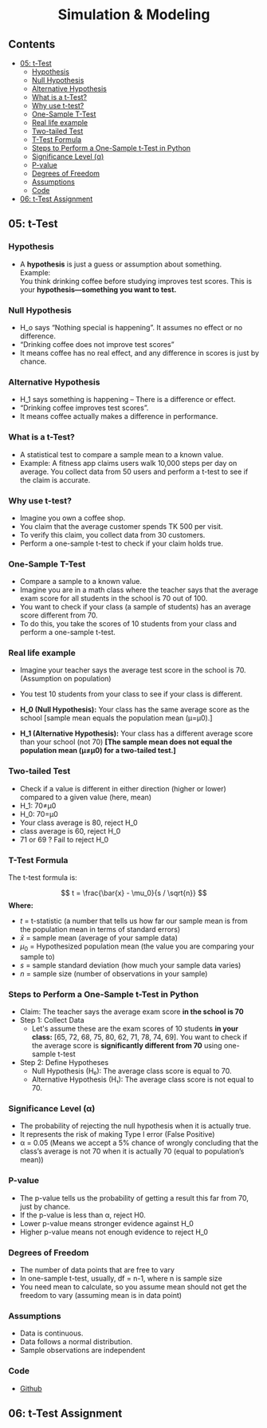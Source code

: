 <h1 align="center">Simulation & Modeling</h1>

<h2>Contents </h2>

- [05: t-Test](#05-t-test)
  - [Hypothesis](#hypothesis)
  - [Null Hypothesis](#null-hypothesis)
  - [Alternative Hypothesis](#alternative-hypothesis)
  - [What is a t-Test?](#what-is-a-t-test)
  - [Why use t-test?](#why-use-t-test)
  - [One-Sample T-Test](#one-sample-t-test)
  - [Real life example](#real-life-example)
  - [Two-tailed Test](#two-tailed-test)
  - [T-Test Formula](#t-test-formula)
  - [Steps to Perform a One-Sample t-Test in Python](#steps-to-perform-a-one-sample-t-test-in-python)
  - [Significance Level (α)](#significance-level-α)
  - [P-value](#p-value)
  - [Degrees of Freedom](#degrees-of-freedom)
  - [Assumptions](#assumptions)
  - [Code](#code)
- [06: t-Test Assignment](#06-t-test-assignment)
  


## 05: t-Test

### Hypothesis 
- A **hypothesis** is just a guess or assumption about something. <br>
Example: <br>
You think drinking coffee before studying improves test scores.
This is your **hypothesis—something you want to test.**

### Null Hypothesis
- H_o says “Nothing special is happening”. It assumes no effect or no difference. 
- “Drinking coffee does not improve test scores” 
- It means coffee has no real effect, and any difference in scores is just by chance.

### Alternative Hypothesis
- H_1 says something is happening – There is a difference or effect. 
- “Drinking coffee improves test scores”. 
- It means coffee actually makes a difference in performance.

### What is a t-Test?
- A statistical test to compare a sample mean to a known value.
- Example: A fitness app claims users walk 10,000 steps per day on average. You collect data from 50 users and perform a t-test to see if the claim is accurate.

### Why use t-test?
- Imagine you own a coffee shop. 
- You claim that the average customer spends TK 500 per visit. 
- To verify this claim, you collect data from 30 customers.
- Perform a one-sample t-test to check if your claim holds true.

### One-Sample T-Test
- Compare a sample to a known value.
- Imagine you are in a math class where the teacher says that the average exam score for all students in the school is 70 out of 100.
- You want to check if your class (a sample of students) has an average score different from 70.
- To do this, you take the scores of 10 students from your class and perform a one-sample t-test.

### Real life example 
- Imagine your teacher says the average test score in the school is 70. (Assumption on population)
- You test 10 students from your class to see if your class is different.
- **H_0 (Null Hypothesis):** Your class has the same average score as the school [sample mean equals the population mean (μ=μ0​).]

- **H_1 (Alternative Hypothesis):** Your class has a different average score than your school (not 70) **[The sample mean does not equal the population mean (μ≠μ0) for a two-tailed test.]**

### Two-tailed Test
- Check if a value is different in either direction (higher or lower) compared to a given value (here, mean)
- H_1: 70≠μ0
- H_0: 70=μ0
- Your class average is 80, reject H_0
- class average is 60, reject H_0
- 71 or 69 ? Fail to reject H_0

### T-Test Formula
The t-test formula is:

$$
t = \frac{\bar{x} - \mu_0}{s / \sqrt{n}}
$$
**Where:**
- $t$ = t-statistic (a number that tells us how far our sample mean is from the population mean in terms of standard errors)
- $\bar{x}$ = sample mean (average of your sample data)
- $\mu_0$ = Hypothesized population mean (the value you are comparing your sample to)
- $s$ = sample standard deviation (how much your sample data varies)
- $n$ = sample size (number of observations in your sample)

### Steps to Perform a One-Sample t-Test in Python
- Claim: The teacher says the average exam score **in the school is 70**
- Step 1: Collect Data 
  - Let's assume these are the exam scores of 10 students **in your class:**
[65, 72, 68, 75, 80, 62, 71, 78, 74, 69]. You want to check if the average score is **significantly different from 70** using one-sample t-test
- Step 2: Define Hypotheses 
  - Null Hypothesis (H₀): The average class score is equal to 70.
  - Alternative Hypothesis (H₁): The average class score is not equal to 70.

### Significance Level (α)
- The probability of rejecting the null hypothesis when it is actually true.
- It represents the risk of making Type I error (False Positive)
- α = 0.05 (Means we accept a 5% chance of wrongly concluding that the class’s average is not 70 when it is actually 70 (equal to population’s mean))

### P-value
- The p-value tells us the probability of getting a result this far from 70, just by chance.
- If the p-value is less than α, reject H0​.
- Lower p-value means stronger evidence against H_0
- Higher p-value means not enough evidence to reject H_0

### Degrees of Freedom
- The number of data points that are free to vary
- In one-sample t-test, usually, df = n-1, where n is sample size
- You need mean to calculate, so you assume mean should not get the freedom to vary (assuming mean is in data point)

### Assumptions
- Data is continuous.
- Data follows a normal distribution.
- Sample observations are independent

### Code 
- [Github](https://github.com/Tamiim-Iqbal/Simulation-and-Modeling/blob/main/05_t_Test.ipynb)
## 06: t-Test Assignment